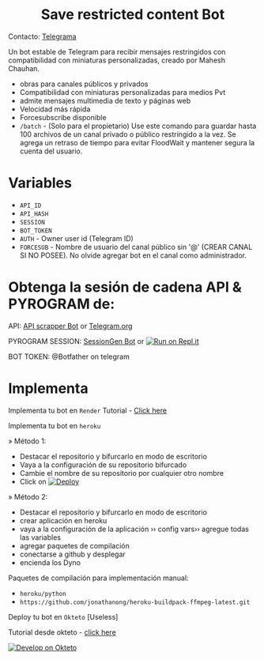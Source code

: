 <h1 align="center">
  <b>Save restricted content Bot</b>
</h1> 

Contacto: [Telegrama]([https://t.me/EliFiS_Official)

Un bot estable de Telegram para recibir mensajes restringidos con compatibilidad con miniaturas personalizadas, creado por Mahesh Chauhan.

- obras para canales públicos y privados
- Compatibilidad con miniaturas personalizadas para medios Pvt
- admite mensajes multimedia de texto y páginas web
- Velocidad más rápida
- Forcesubscribe disponible
- `/batch` - (Solo para el propietario) Use este comando para guardar hasta 100 archivos de un canal privado o público restringido a la vez.
Se agrega un retraso de tiempo para evitar FloodWait y mantener segura la cuenta del usuario.

# Variables

- `API_ID`
- `API_HASH`
- `SESSION`
- `BOT_TOKEN` 
- `AUTH` - Owner user id (Telegram ID)
- `FORCESUB` - Nombre de usuario del canal público sin '@' (CREAR CANAL SI NO POSEE). No olvide agregar bot en el canal como administrador.

# Obtenga la sesión de cadena API & PYROGRAM de:
 
API: [API scrapper Bot](https://t.me/USERS_RO_BOT) or [Telegram.org](https://my.telegram.org/auth)

PYROGRAM SESSION: [SessionGen Bot](https://t.me/SessionString_Ro_Bot) or [![Run on Repl.it](https://replit.com/badge/github/vasusen-code/saverestrictedcontentbot)](https://replit.com/@ShivPrasad1/GenerateStringSession)

BOT TOKEN: @Botfather on telegram

# Implementa

Implementa tu bot en `Render`
Tutorial - [Click here](https://telegra.ph/SRCB-on-Render-05-17)

Implementa tu bot en `heroku`

» Método 1:
- Destacar el repositorio y bifurcarlo en modo de escritorio
- Vaya a la configuración de su repositorio bifurcado
- Cambie el nombre de su repositorio por cualquier otro nombre
- Click on  [![Deploy](https://www.herokucdn.com/deploy/button.svg)](https://heroku.com/deploy)
 
» Método 2:
- Destacar el repositorio y bifurcarlo en modo de escritorio
- crear aplicación en heroku
- vaya a la configuración de la aplicación ›› config vars›› agregue todas las variables
- agregar paquetes de compilación
- conectarse a github y desplegar
- encienda los Dyno
  
Paquetes de compilación para implementación manual:

- `heroku/python`
- `https://github.com/jonathanong/heroku-buildpack-ffmpeg-latest.git`

Deploy tu bot en `Okteto` [Useless]
  
Tutorial desde okteto - [click here](https://telegra.ph/Okteto-Deploy-04-01)

[![Develop on Okteto](https://okteto.com/develop-okteto.svg)](https://cloud.okteto.com)
